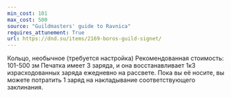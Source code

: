```yaml
---
min_cost: 101
max_cost: 500
source: "Guildmasters' guide to Ravnica"
requires_attunement: True
url: https://dnd.su/items/2169-boros-guild-signet/
---
```


Кольцо, необычное (требуется настройка)
Рекомендованная стоимость: 101-500 зм
Печатка имеет 3 заряда, и она восстанавливает 1к3 израсходованных заряда ежедневно на рассвете. Пока вы её носите, вы можете потратить 1 заряд на накладывание соответствующего заклинания.
